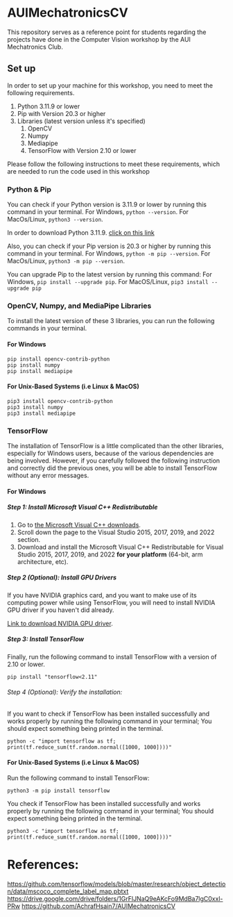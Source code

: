 # AUIMechatronicsCV
This repository serves as a reference point for students regarding the projects have done in the Computer Vision workshop by the AUI Mechatronics Club.

## Set up
In order to set up your machine for this workshop, you need to meet the following requirements.

1. Python 3.11.9 or lower
2. Pip with Version 20.3 or higher
3. Libraries (latest version unless it's specified)
    1. OpenCV
    2. Numpy
    3. Mediapipe
    4. TensorFlow with Version 2.10 or lower

Please follow the following instructions to meet these requirements, which are needed to run the code used in this workshop

### Python & Pip
You can check if your Python version is 3.11.9 or lower by running this command in your terminal.
For Windows, `python --version`. For MacOs/Linux, `python3 --version`.

In order to download Python 3.11.9. [click on this link](https://www.python.org/downloads/release/python-3119/)

Also, you can check if your Pip version is 20.3 or higher by running this command in your terminal. For Windows, `python -m pip --version`. For MacOs/Linux, `python3 -m pip --version`.

You can upgrade Pip to the latest version by running this command: For Windows, `pip install --upgrade pip`. For MacOS/Linux, `pip3 install --upgrade pip`

### OpenCV, Numpy, and MediaPipe Libraries
To install the latest version of these 3 libraries, you can run the following commands in your terminal.

#### For Windows
```
pip install opencv-contrib-python
pip install numpy
pip install mediapipe
```

#### For Unix-Based Systems (i.e Linux & MacOS)
```
pip3 install opencv-contrib-python
pip3 install numpy
pip3 install mediapipe
```

### TensorFlow
The installation of TensorFlow is a little complicated than the other libraries, especially for Windows users, because of the various dependencies are being involved. However, if you carefully followed the following instruction and correctly did the previous ones, you will be able to install TensorFlow without any error messages.

#### For Windows
##### Step 1: Install Microsoft Visual C++ Redistributable
1. Go to [the Microsoft Visual C++ downloads](https://learn.microsoft.com/en-us/cpp/windows/latest-supported-vc-redist?view=msvc-170).
2. Scroll down the page to the Visual Studio 2015, 2017, 2019, and 2022 section.
3. Download and install the Microsoft Visual C++ Redistributable for Visual Studio 2015, 2017, 2019, and 2022 **for your platform** (64-bit, arm architecture, etc).

##### Step 2 (Optional): Install GPU Drivers
If you have NVIDIA graphics card, and you want to make use of its computing power while using TensorFlow, you will need to install NVIDIA GPU driver if you haven't did already.

[Link to download NVIDIA GPU driver](https://www.nvidia.com/Download/index.aspx).

##### Step 3: Install TensorFlow
Finally, run the following command to install TensorFlow with a version of 2.10 or lower.
```
pip install "tensorflow<2.11"
```

###### Step 4 (Optional): Verify the installation:
If you want to check if TensorFlow has been installed successfully and works properly by running the following command in your terminal; You should expect something being printed in the terminal.
```
python -c "import tensorflow as tf; print(tf.reduce_sum(tf.random.normal([1000, 1000])))"
```

#### For Unix-Based Systems (i.e Linux & MacOS)
Run the following command to install TensorFlow:
```
python3 -m pip install tensorflow
```

You check if TensorFlow has been installed successfully and works properly by running the following command in your terminal; You should expect something being printed in the terminal.
```
python3 -c "import tensorflow as tf; print(tf.reduce_sum(tf.random.normal([1000, 1000])))"
```

# References:
https://github.com/tensorflow/models/blob/master/research/object_detection/data/mscoco_complete_label_map.pbtxt
https://drive.google.com/drive/folders/1GrFlJNaQ9eAKcFo9MdBa7lgC0xxl-PRw
https://github.com/AchrafHsain7/AUIMechatronicsCV